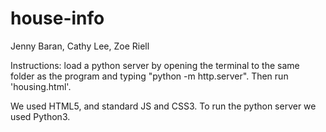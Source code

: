 # house-info
Jenny Baran, Cathy Lee, Zoe Riell

Instructions: load a python server by opening the terminal to the same folder as the program and typing "python -m http.server". Then run 'housing.html'. 

We used HTML5, and standard JS and CSS3. To run the python server we used Python3.

